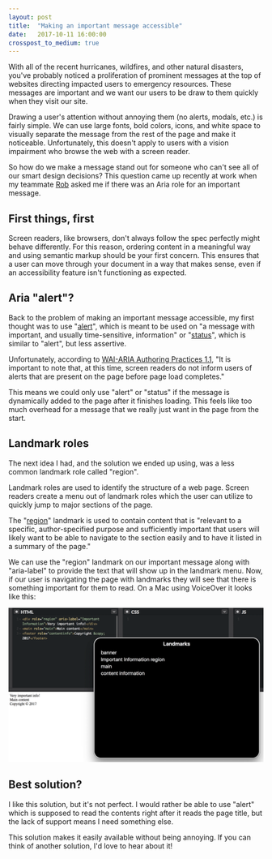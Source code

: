 ```yaml
---
layout: post
title:  "Making an important message accessible"
date:   2017-10-11 16:00:00
crosspost_to_medium: true
---
```


With all of the recent hurricanes, wildfires, and other natural disasters, you've probably noticed a proliferation of prominent messages at the top of websites directing impacted users to emergency resources. These messages are important and we want our users to be draw to them quickly when they visit our site.

Drawing a user's attention without annoying them (no alerts, modals, etc.) is fairly simple. We can use large fonts, bold colors, icons, and white space to visually separate the message from the rest of the page and make it noticeable. Unfortunately, this doesn't apply to users with a vision impairment who browse the web with a screen reader.

So how do we make a message stand out for someone who can't see all of our smart design decisions? This question came up recently at work when my teammate [Rob](https://medium.com/@roblcopeland) asked me if there was an Aria role for an important message.

## First things, first
Screen readers, like browsers, don't always follow the spec perfectly might behave differently. For this reason, ordering content in a meaningful way and using semantic markup should be your first concern. This ensures that a user can move through your document in a way that makes sense, even if an accessibility feature isn't functioning as expected.

## Aria "alert"?

Back to the problem of making an important message accessible, my first thought was to use "[alert](https://www.w3.org/TR/wai-aria/roles#alert)", which is meant to be used on "a message with important, and usually time-sensitive, information" or "[status](https://www.w3.org/TR/wai-aria/roles#status)", which is similar to "alert", but less assertive.

Unfortunately, according to [WAI-ARIA Authoring Practices 1.1](https://www.w3.org/TR/wai-aria-practices/), "It is important to note that, at this time, screen readers do not inform users of alerts that are present on the page before page load completes."

This means we could only use "alert" or "status" if the message is dynamically added to the page after it finishes loading. This feels like too much overhead for a message that we really just want in the page from the start.

## Landmark roles

The next idea I had, and the solution we ended up using, was a less common landmark role called  "region".

Landmark roles are used to identify the structure of a web page. Screen readers create a menu out of landmark roles which the user can utilize to quickly jump to major sections of the page.

The "[region](https://www.w3.org/TR/wai-aria-practices/examples/landmarks/region.html)" landmark is used to contain content that is "relevant to a specific, author-specified purpose and sufficiently important that users will likely want to be able to navigate to the section easily and to have it listed in a summary of the page."

We can use the "region" landmark on our important message along with "aria-label" to provide the text that will show up in the landmark menu. Now, if our user is navigating the page with landmarks they will see that there is something important for them to read. On a Mac using VoiceOver it looks like this:

<img src="/img/posts/landmark.png" alt="A screenshot of the landmark navigation menu on a Mac using VoiceOver">

## Best solution?

I like this solution, but it's not perfect. I would rather be able to use "alert" which is supposed to read the contents right after it reads the page title, but the lack of support means I need something else.

This solution makes it easily available without being annoying. If you can think of another solution, I'd love to hear about it!
